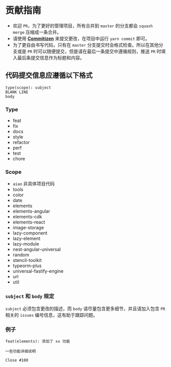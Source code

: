# 贡献指南

- 欢迎 `PR`，为了更好的管理项目，所有合并到 `master` 的分支都会 `squash merge` 压缩成一条合并。
- 请使用 **[Commitizen](https://github.com/commitizen/cz-cli)** 来提交更改，在项目中运行 `yarn commit` 即可。
- 为了更自由书写代码，只有在 `master` 分支提交时会格式检查。所以在其他分支或是 `PR` 时可以随便提交，但是请在最后一条提交中遵循规则，推送 `PR` 时填入最后条提交信息作为标题和内容。

## 代码提交信息应遵循以下格式

```console
type(scope): subject
BLANK LINE
body
```

### Type

- feat
- fix
- docs
- style
- refactor
- perf
- test
- chore

### Scope

- `aiao` 非具体项目代码
- tools
- color
- date
- elements
- elements-angular
- elements-cdk
- elements-react
- image-storage
- lazy-component
- lazy-element
- lazy-module
- nest-angular-universal
- random
- stencil-toolkit
- typeorm-plus
- universal-fastify-engine
- url
- util

### `subject` 和 `body` 规定

`subject` 必须包含更改的描述，而 `body` 请尽量包含更多细节，并且请加入包含 `PR` 相关的 `issues` 编号信息，这有助于跟踪问题。

### 例子

```console
feat(elements): 添加了 xx 功能

一些功能详细说明

Close #100
```
